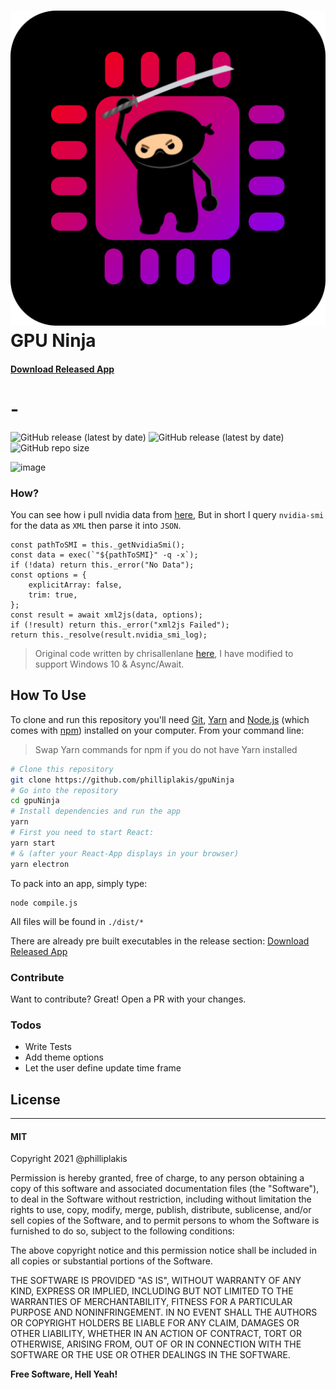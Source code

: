 # ![image](https://raw.githubusercontent.com/philliplakis/gpuNinja/master/public/gpuninja_logo.png) GPU Ninja

#### [Download Released App](https://github.com/philliplakis/gpuNinja/releases)

# -

![GitHub release (latest by date)](https://img.shields.io/github/v/release/philliplakis/gpuNinja)
![GitHub release (latest by date)](https://img.shields.io/github/downloads/philliplakis/gpuNinja/latest/total)
![GitHub repo size](https://img.shields.io/github/repo-size/philliplakis/gpuNinja)

![image](https://i.imgur.com/Kh83CBHl.png)

### How?

You can see how i pull nvidia data from [here](https://github.com/philliplakis/gpuNinja/blob/master/src/classes/index.js), But in short I query `nvidia-smi` for the data as `XML` then parse it into `JSON`.

```JS
const pathToSMI = this._getNvidiaSmi();
const data = exec(`"${pathToSMI}" -q -x`);
if (!data) return this._error("No Data");
const options = {
    explicitArray: false,
    trim: true,
};
const result = await xml2js(data, options);
if (!result) return this._error("xml2js Failed");
return this._resolve(result.nvidia_smi_log);
```

> Original code written by chrisallenlane [here](https://www.npmjs.com/package/node-nvidia-smi), I have modified to support Windows 10 & Async/Await.

## How To Use

To clone and run this repository you'll need [Git](https://git-scm.com), [Yarn](https://yarnpkg.com) and [Node.js](https://nodejs.org/en/download/) (which comes with [npm](https://www.npmjs.com/)) installed on your computer. From your command line:

> Swap Yarn commands for npm if you do not have Yarn installed

```bash
# Clone this repository
git clone https://github.com/philliplakis/gpuNinja
# Go into the repository
cd gpuNinja
# Install dependencies and run the app
yarn
# First you need to start React:
yarn start
# & (after your React-App displays in your browser)
yarn electron
```

To pack into an app, simply type:

```shell
node compile.js
```

All files will be found in `./dist/*`

There are already pre built executables in the release section: [Download Released App](https://github.com/philliplakis/gpuNinja/releases)

### Contribute

Want to contribute? Great! Open a PR with your changes.

### Todos

- Write Tests
- Add theme options
- Let the user define update time frame

## License

---

#### MIT

Copyright 2021 @philliplakis

Permission is hereby granted, free of charge, to any person obtaining a copy of this software and associated documentation files (the "Software"), to deal in the Software without restriction, including without limitation the rights to use, copy, modify, merge, publish, distribute, sublicense, and/or sell copies of the Software, and to permit persons to whom the Software is furnished to do so, subject to the following conditions:

The above copyright notice and this permission notice shall be included in all copies or substantial portions of the Software.

THE SOFTWARE IS PROVIDED "AS IS", WITHOUT WARRANTY OF ANY KIND, EXPRESS OR IMPLIED, INCLUDING BUT NOT LIMITED TO THE WARRANTIES OF MERCHANTABILITY, FITNESS FOR A PARTICULAR PURPOSE AND NONINFRINGEMENT. IN NO EVENT SHALL THE AUTHORS OR COPYRIGHT HOLDERS BE LIABLE FOR ANY CLAIM, DAMAGES OR OTHER LIABILITY, WHETHER IN AN ACTION OF CONTRACT, TORT OR OTHERWISE, ARISING FROM, OUT OF OR IN CONNECTION WITH THE SOFTWARE OR THE USE OR OTHER DEALINGS IN THE SOFTWARE.

**Free Software, Hell Yeah!**
